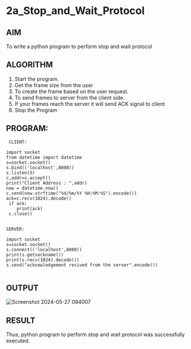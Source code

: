 # 2a_Stop_and_Wait_Protocol
## AIM 
To write a python program to perform stop and wait protocol
## ALGORITHM
1. Start the program.
2. Get the frame size from the user
3. To create the frame based on the user request.
4. To send frames to server from the client side.
5. If your frames reach the server it will send ACK signal to client
6. Stop the Program
## PROGRAM:
```
 CLIENT:

import socket
from datetime import datetime
s=socket.socket()
s.bind(('localhost',8000))
s.listen(5)
c,addr=s.accept()
print("Client Address : ",addr)
now = datetime.now()
c.send(now.strftime("%d/%m/%Y %H:%M:%S").encode())
ack=c.recv(1024).decode()
 if ack:
    print(ack)
 c.close()

 
SERVER:
     
import socket 
s=socket.socket() 
s.connect(('localhost',8000)) 
print(s.getsockname()) 
print(s.recv(1024).decode()) 
s.send("acknowledgement recived from the server".encode()) 


```
## OUTPUT

![Screenshot 2024-05-27 084007](https://github.com/SadhanaShreee/2a_Stop_and_Wait_Protocol/assets/144517664/ecdd78c0-0b3b-47fc-9828-16e1e80da2ad)


## RESULT
Thus, python program to perform stop and wait protocol was successfully executed.

